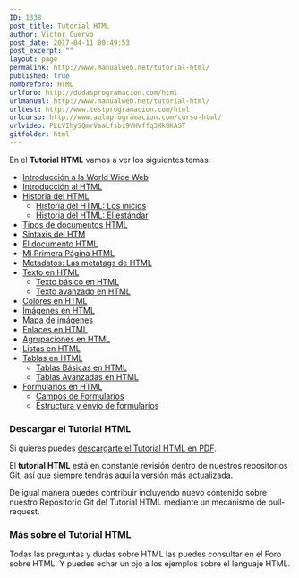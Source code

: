 ```yaml
---
ID: 1338
post_title: Tutorial HTML
author: Víctor Cuervo
post_date: 2017-04-11 00:49:53
post_excerpt: ""
layout: page
permalink: http://www.manualweb.net/tutorial-html/
published: true
nombreforo: HTML
urlforo: http://dudasprogramacion.com/html
urlmanual: http://www.manualweb.net/tutorial-html/
urltest: http://www.testprogramacion.com/html
urlcurso: http://www.aulaprogramacion.com/curso-html/
urlvideo: PLLVIhySQmrVaaLfsbi9VHVffq3Kk8KAST
gitfolder: html
---
```

En el **Tutorial HTML** vamos a ver los siguientes temas:

* [Introducción a la World Wide Web][1]
* [Introducción al HTML][2]
* [Historia del HTML][3]
  * [Historia del HTML: Los inicios][4]
  * [Historia del HTML: El estándar][5]
* [Tipos de documentos HTML][6]
* [Sintaxis del HTM][7]
* [El documento HTML][8]
* [Mi Primera Página HTML][9]
* [Metadatos: Las metatags de HTML][10]
* [Texto en HTML][11]
  * [Texto básico en HTML][12]
  * [Texto avanzado en HTML][13]
* [Colores en HTML][14]
* [Imágenes en HTML][15]
* [Mapa de imágenes][16]
* [Enlaces en HTML][17]
* [Agrupaciones en HTML][18]
* [Listas en HTML][19]
* [Tablas en HTML][20]
  * [Tablas Básicas en HTML][21]
  * [Tablas Avanzadas en HTML][22]
* [Formularios en HTML][23]
  * [Campos de Formularios][24]
  * [Estructura y envío de formularios][25]

### Descargar el Tutorial HTML

Si quieres puedes [descargarte el Tutorial HTML en PDF][0].

El **tutorial HTML** está en constante revisión dentro de nuestros repositorios Git, así que siempre tendrás aquí la versión más actualizada.

De igual manera puedes contribuir incluyendo nuevo contenido sobre nuestro Repositorio Git del Tutorial HTML mediante un mecanismo de pull-request.

### Más sobre el Tutorial HTML

Todas las preguntas y dudas sobre HTML las puedes consultar en el Foro sobre HTML. Y puedes echar un ojo a los ejemplos sobre el lenguaje HTML.

 [0]: https://gitprint.com/manualweb/manualweb/blob/master/html/pdf/tutorial-html-pdf.md
 [1]: http://www.manualweb.net/html/introduccion-a-la-world-wide-web/
 [2]: http://www.manualweb.net/html/introduccion-al-html/
 [3]: http://www.manualweb.net/html/historia-del-html/
 [4]: http://www.manualweb.net/html/historia-del-html-los-inicios/
 [5]: http://www.manualweb.net/html/historia-del-html-el-estandar/
 [6]: http://www.manualweb.net/html/tipos-documentos-html/
 [7]: http://www.manualweb.net/html/sintaxis-del-html/
 [8]: http://www.manualweb.net/html/el-documento-html/
 [9]: http://www.manualweb.net/html/mi-primera-pagina-html/
 [10]: http://www.manualweb.net/html/metadatos-las-metatags-de-html/
 [11]: http://www.manualweb.net/html/texto-html/
 [12]: http://www.manualweb.net/html/texto-basico-en-html/
 [13]: http://www.manualweb.net/html/texto-avanzado-en-html/
 [14]: http://www.manualweb.net/html/colores-en-html/
 [15]: http://www.manualweb.net/html/imagenes-en-html/
 [16]: http://www.manualweb.net/html/mapas-de-imagenes/
 [17]: http://www.manualweb.net/html/enlaces-en-html/
 [18]: http://www.manualweb.net/html/agrupaciones-en-html/
 [19]: http://www.manualweb.net/html/listas-en-html/
 [20]: http://www.manualweb.net/html/tablas-en-html/
 [21]: http://www.manualweb.net/html/tablas-basicas-en-html/
 [22]: http://www.manualweb.net/html/tablas-avanzadas-en-html/
 [23]: http://www.manualweb.net/html/formularios-en-html/
 [24]: http://www.manualweb.net/html/campos-de-formularios/
 [25]: http://www.manualweb.net/html/estructura-y-envio-de-formularios/
